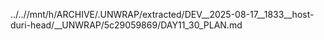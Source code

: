 ../..//mnt/h/ARCHIVE/.UNWRAP/extracted/DEV__2025-08-17__1833__host-duri-head/__UNWRAP/5c29059869/DAY11_30_PLAN.md